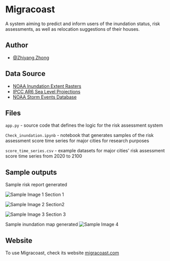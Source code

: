 
# Migracoast

A system aiming to predict and inform users of the inundation status, risk assessments, as well as relocation suggestions of their houses.


## Author

- [@Zhiyang Zhong](https://www.linkedin.com/in/jimmy-zhong-517973242/)


## Data Source

 - [NOAA Inundation Extent Rasters](https://coast.noaa.gov/slrdata/Extent_Rasters/index.html)
 - [IPCC AR6 Sea Level Projections](https://zenodo.org/records/6382554)
 - [NOAA Storm Events Database](https://www.ncdc.noaa.gov/stormevents/)


## Files

`app.py` - source code that defines the logic for the risk assessment system

`Check_inundation.ipynb` - notebook that generates samples of the risk assessment score time series for major cities for research purposes

`score_time_series.csv` - example datasets for major cities' risk assessment score time series from 2020 to 2100


## Sample outputs

Sample risk report generated

![Sample Image 1](https://github.com/user-attachments/assets/608781aa-1760-467c-816b-65f7eb03095f)
Section 1

![Sample Image 2](https://github.com/user-attachments/assets/ffabc7a9-4a04-42b6-9317-533da4a617b8)
Section2

![Sample Image 3](https://github.com/user-attachments/assets/53731fd6-7162-47fc-9974-214319ab1997)
Section 3


Sample inundation map generated
![Sample Image 4](https://github.com/user-attachments/assets/e55637e2-5287-4fa5-9031-e0c37ccb868b)


## Website

To use Migracoast, check its website [migracoast.com](https://www.migracoast.com/)

